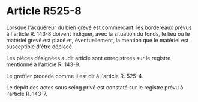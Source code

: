 # Article R525-8

Lorsque l'acquéreur du bien grevé est commerçant, les bordereaux prévus à l'article R. 143-8 doivent indiquer, avec la situation du fonds, le lieu où le matériel grevé est placé et, éventuellement, la mention que le matériel est susceptible d'être déplacé.

Les pièces désignées audit article sont enregistrées sur le registre mentionné à l'article R. 143-9.

Le greffier procède comme il est dit à l'article R. 525-4.

Le dépôt des actes sous seing privé est constaté sur le registre prévu à l'article R. 143-7.
